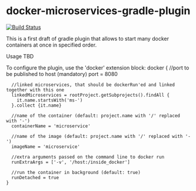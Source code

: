 # docker-microservices-gradle-plugin

[![Build Status](https://travis-ci.org/michalborek/docker-microservices-gradle-plugin.svg)](https://travis-ci.org/michalborek/docker-microservices-gradle-plugin)

This is a first draft of gradle plugin that allows to start many docker containers at once in specified order.

Usage TBD

To configure the plugin, use the 'docker' extension block:
    docker {
      //port to be published to host (mandatory)
      port = 8080

      //linked microservices, that should be dockerRun'ed and linked together with this one
      linkedMicroservices = rootProject.getSubprojects().findAll {
        it.name.startsWith('ms-')
      }.collect {it.name}

      //name of the container (default: project.name with '/' replaced with '-')
      containerName = 'microservice'

      //name of the image (default: project.name with '/' replaced with '-')
      imageName = 'microservice'

      //extra arguments passed on the command line to docker run
      runExtraArgs = ['-v', '/host:/inside_docker']

      //run the container in background (default: true)
      runDetached = true
    }